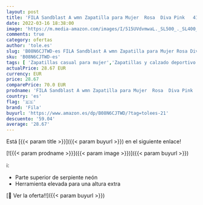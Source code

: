 ```yaml
---
layout: post
title: 'FILA Sandblast A wmn Zapatilla para Mujer  Rosa  Diva Pink   41 EU'
date: 2022-03-16 18:38:00
image: 'https://m.media-amazon.com/images/I/515UVdvmwaL._SL500_._SL400_.jpg'
comments: true
category: ofertas
author: 'tole.es'
slug: 'B08N6CJTWD-es FILA Sandblast A wmn Zapatilla para Mujer Rosa Diva Pink...'
sku: 'B08N6CJTWD-es'
tags: [ 'Zapatillas casual para mujer','Zapatillas y calzado deportivo para mujer','Zapatos','Zapatos para mujer','Zapatos y complementos','fila','zapatilla', ]
actualPrice: 28.67 EUR
currency: EUR
price: 28.67
comparePrice: 70.0 EUR
prodname: 'FILA Sandblast A wmn Zapatilla para Mujer  Rosa  Diva Pink   41 EU'
country: 'es'
flag: '🇪🇸'
brand: 'Fila'
buyurl: 'https://www.amazon.es/dp/B08N6CJTWD/?tag=tolees-21'
descuento: '59.04'
average: '28.67'
---
```


Está [{{< param title >}}]({{< param buyurl >}}) en el siguiente enlace!

[![{{< param prodname >}}]({{< param image >}})]({{< param buyurl >}})

ℹ️:

- Parte superior de serpiente neón
- Herramienta elevada para una altura extra

[🛒 Ver la oferta!!]({{< param buyurl >}})
